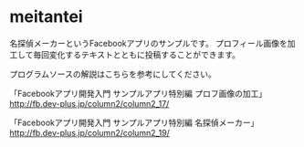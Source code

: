 meitantei
=========
名探偵メーカーというFacebookアプリのサンプルです。
プロフィール画像を加工して毎回変化するテキストとともに投稿することができます。

プログラムソースの解説はこちらを参考にしてください。

「Facebookアプリ開発入門 サンプルアプリ特別編 プロフ画像の加工」
http://fb.dev-plus.jp/column2/column2_17/

「Facebookアプリ開発入門 サンプルアプリ特別編 名探偵メーカー」
http://fb.dev-plus.jp/column2/column2_19/
